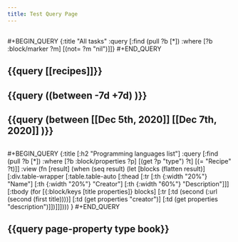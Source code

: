 ```yaml
---
title: Test Query Page
---
```


##
#+BEGIN_QUERY
{:title "All tasks"
 :query [:find (pull ?b [*])
         :where
         [?b :block/marker ?m]
         [(not= ?m "nil")]]}
#+END_QUERY
## {{query [[recipes]]}}
## {{query ((between -7d +7d) )}}
## {{query (between [[Dec 5th, 2020]] [[Dec 7th, 2020]] )}}
##
#+BEGIN_QUERY
{:title [:h2 "Programming languages list"]
 :query [:find (pull ?b [*])
         :where
         [?b :block/properties ?p]
         [(get ?p "type") ?t]
         [(= "Recipe" ?t)]]
 :view (fn [result]
         (when (seq result)
           (let [blocks (flatten result)]
             [:div.table-wrapper
              [:table.table-auto
               [:thead
                [:tr
                 [:th {:width "20%"} "Name"]
                 [:th {:width "20%"} "Creator"]
                 [:th {:width "60%"} "Description"]]]
               [:tbody
                (for [{:block/keys [title properties]} blocks]
                  [:tr
                   [:td (second (:url (second (first title))))]
                   [:td (get properties "creator")]
                   [:td (get properties "description")]])]]])))
 }
#+END_QUERY
## {{query page-property type book}}
